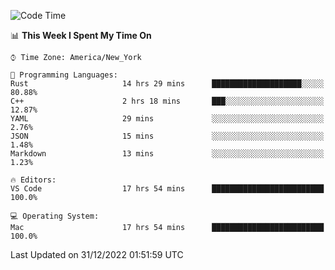 <!--START_SECTION:waka-->
![Code Time](http://img.shields.io/badge/Code%20Time-20%20hrs%2044%20mins-blue)

📊 **This Week I Spent My Time On** 

```text
⌚︎ Time Zone: America/New_York

💬 Programming Languages: 
Rust                     14 hrs 29 mins      ████████████████████░░░░░   80.88% 
C++                      2 hrs 18 mins       ███░░░░░░░░░░░░░░░░░░░░░░   12.87% 
YAML                     29 mins             ░░░░░░░░░░░░░░░░░░░░░░░░░   2.76% 
JSON                     15 mins             ░░░░░░░░░░░░░░░░░░░░░░░░░   1.48% 
Markdown                 13 mins             ░░░░░░░░░░░░░░░░░░░░░░░░░   1.23%

🔥 Editors: 
VS Code                  17 hrs 54 mins      █████████████████████████   100.0%

💻 Operating System: 
Mac                      17 hrs 54 mins      █████████████████████████   100.0%

```


 Last Updated on 31/12/2022 01:51:59 UTC
<!--END_SECTION:waka-->
